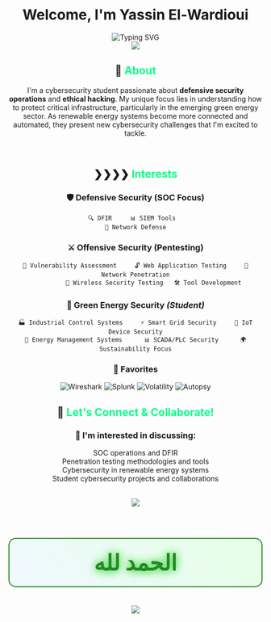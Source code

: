 # <div align="center">Welcome, I'm Yassin El-Wardioui</div>

<div align="center">
  <img src="https://readme-typing-svg.herokuapp.com?font=Orbitron&size=24&duration=3000&pause=1000&color=00FF88&center=true&vCenter=true&width=600&lines=Cybersecurity+Student+%26+Enthusiast;SOC+Analyst+%7C+Penetration+Tester;Securing+Green+Infrastructure;Learning%2C+Practicing%2C+Defending" alt="Typing SVG" />
</div>

<div align="center">
  <img src="https://capsule-render.vercel.app/api?type=waving&color=gradient&customColorList=12,20,22,25,30&height=120&section=header&text=&fontSize=0&animation=fadeIn" />
</div>
<div align="center">
  
## 🎯 <span style="color: #00ff88;">About</span>

I'm a cybersecurity student passionate about **defensive security operations** and **ethical hacking**. My unique focus lies in understanding how to protect critical infrastructure, particularly in the emerging green energy sector. As renewable energy systems become more connected and automated, they present new cybersecurity challenges that I'm excited to tackle.

<br clear="right"/>

## ❯❯❯❯ <span style="color: #00ff88;">Interests</span>

<div align="center">

### 🛡️ **Defensive Security (SOC Focus)**
```
🔍 DFIR     📊 SIEM Tools  
🔗 Network Defense
```

### ⚔️ **Offensive Security (Pentesting)**
```
🎯 Vulnerability Assessment     🔓 Web Application Testing     📡 Network Penetration
          🔐 Wireless Security Testing   🛠️ Tool Development
```

### 🌱 **Green Energy Security** *(Student)*
```
🏭 Industrial Control Systems     ⚡ Smart Grid Security     🌿 IoT Device Security
🔋 Energy Management Systems      📊 SCADA/PLC Security      🌍 Sustainability Focus
```

</div>

<div align="center">

### 💎 **Favorites**
![Wireshark](https://img.shields.io/badge/Wireshark-1679A7?style=for-the-badge&logo=wireshark&logoColor=white)
![Splunk](https://img.shields.io/badge/Splunk-000000?style=for-the-badge&logo=splunk&logoColor=white)
![Volatility](https://img.shields.io/badge/Volatility-FF4500?style=for-the-badge&logo=volatility&logoColor=white)
![Autopsy](https://img.shields.io/badge/Autopsy-2C3E50?style=for-the-badge&logo=autopsy&logoColor=white)

</div>

## 🤝 <span style="color: #00ff88;">Let's Connect & Collaborate!</span>

### 💬 **I'm interested in discussing:**
SOC operations and DFIR<br>
Penetration testing methodologies and tools<br>
Cybersecurity in renewable energy systems<br>
Student cybersecurity projects and collaborations<br>

<br>
<a href="https://www.linkedin.com/in/yassin-el-wardioui-34016b332" target="_blank">
  <img src="https://img.shields.io/badge/LinkedIn-Connect%20with%20me-0077B5?style=for-the-badge&logo=linkedin&logoColor=white&labelColor=0077B5&color=004182" />
</a>

<div align="center">
  <h2 style="color: #228B22; text-shadow: 0 0 15px #32CD32, 0 0 25px #90EE90; font-size: 44px; background: linear-gradient(45deg, #f0f8ff, #e6ffe6); padding: 20px; border-radius: 15px; border: 2px solid #228B22;">
    الحمد لله
  </h2>
</div>

<div align="center">
  <img src="https://capsule-render.vercel.app/api?type=waving&color=gradient&customColorList=0,2,2,5,30&height=100&section=footer&text=&fontSize=0" />

</div>
